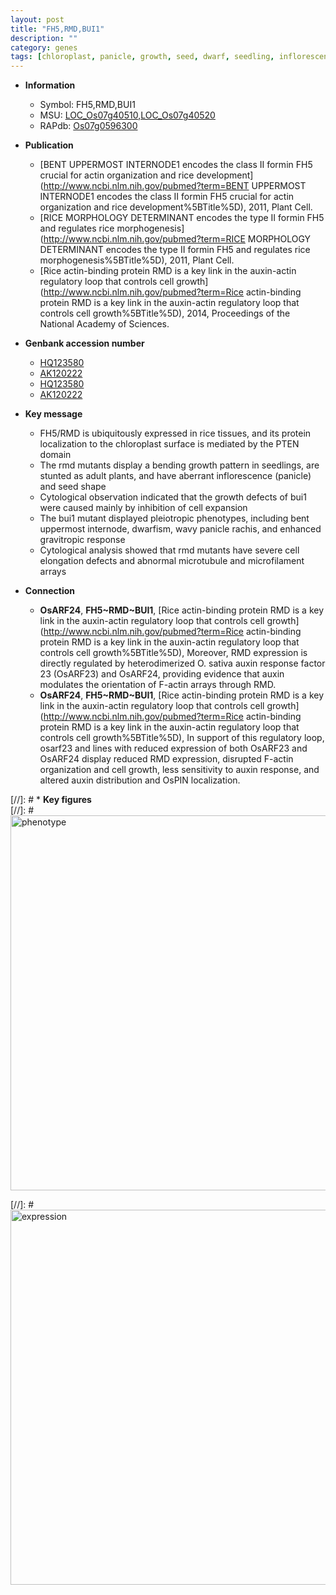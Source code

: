 ```yaml
---
layout: post
title: "FH5,RMD,BUI1"
description: ""
category: genes
tags: [chloroplast, panicle, growth, seed, dwarf, seedling, inflorescence, cell elongation]
---
```


* **Information**  
    + Symbol: FH5,RMD,BUI1  
    + MSU: [LOC_Os07g40510](http://rice.plantbiology.msu.edu/cgi-bin/ORF_infopage.cgi?orf=LOC_Os07g40510),[LOC_Os07g40520](http://rice.plantbiology.msu.edu/cgi-bin/ORF_infopage.cgi?orf=LOC_Os07g40520)  
    + RAPdb: [Os07g0596300](http://rapdb.dna.affrc.go.jp/viewer/gbrowse_details/irgsp1?name=Os07g0596300)  

* **Publication**  
    + [BENT UPPERMOST INTERNODE1 encodes the class II formin FH5 crucial for actin organization and rice development](http://www.ncbi.nlm.nih.gov/pubmed?term=BENT UPPERMOST INTERNODE1 encodes the class II formin FH5 crucial for actin organization and rice development%5BTitle%5D), 2011, Plant Cell.
    + [RICE MORPHOLOGY DETERMINANT encodes the type II formin FH5 and regulates rice morphogenesis](http://www.ncbi.nlm.nih.gov/pubmed?term=RICE MORPHOLOGY DETERMINANT encodes the type II formin FH5 and regulates rice morphogenesis%5BTitle%5D), 2011, Plant Cell.
    + [Rice actin-binding protein RMD is a key link in the auxin-actin regulatory loop that controls cell growth](http://www.ncbi.nlm.nih.gov/pubmed?term=Rice actin-binding protein RMD is a key link in the auxin-actin regulatory loop that controls cell growth%5BTitle%5D), 2014, Proceedings of the National Academy of Sciences.

* **Genbank accession number**  
    + [HQ123580](http://www.ncbi.nlm.nih.gov/nuccore/HQ123580)
    + [AK120222](http://www.ncbi.nlm.nih.gov/nuccore/AK120222)
    + [HQ123580](http://www.ncbi.nlm.nih.gov/nuccore/HQ123580)
    + [AK120222](http://www.ncbi.nlm.nih.gov/nuccore/AK120222)

* **Key message**  
    + FH5/RMD is ubiquitously expressed in rice tissues, and its protein localization to the chloroplast surface is mediated by the PTEN domain
    + The rmd mutants display a bending growth pattern in seedlings, are stunted as adult plants, and have aberrant inflorescence (panicle) and seed shape
    + Cytological observation indicated that the growth defects of bui1 were caused mainly by inhibition of cell expansion
    + The bui1 mutant displayed pleiotropic phenotypes, including bent uppermost internode, dwarfism, wavy panicle rachis, and enhanced gravitropic response
    + Cytological analysis showed that rmd mutants have severe cell elongation defects and abnormal microtubule and microfilament arrays

* **Connection**  
    + __OsARF24__, __FH5~RMD~BUI1__, [Rice actin-binding protein RMD is a key link in the auxin-actin regulatory loop that controls cell growth](http://www.ncbi.nlm.nih.gov/pubmed?term=Rice actin-binding protein RMD is a key link in the auxin-actin regulatory loop that controls cell growth%5BTitle%5D), Moreover, RMD expression is directly regulated by heterodimerized O. sativa auxin response factor 23 (OsARF23) and OsARF24, providing evidence that auxin modulates the orientation of F-actin arrays through RMD.
    + __OsARF24__, __FH5~RMD~BUI1__, [Rice actin-binding protein RMD is a key link in the auxin-actin regulatory loop that controls cell growth](http://www.ncbi.nlm.nih.gov/pubmed?term=Rice actin-binding protein RMD is a key link in the auxin-actin regulatory loop that controls cell growth%5BTitle%5D), In support of this regulatory loop, osarf23 and lines with reduced expression of both OsARF23 and OsARF24 display reduced RMD expression, disrupted F-actin organization and cell growth, less sensitivity to auxin response, and altered auxin distribution and OsPIN localization.

[//]: # * **Key figures**  
[//]: # <img src="http://funRiceGenes.github.io/images/FH5~RMD~BUI1.pheno.png" alt="phenotype"  style="width: 600px;"/>

[//]: # <img src="http://funRiceGenes.github.io/images/FH5~RMD~BUI1.exp.png" alt="expression"  style="width: 600px;"/>


